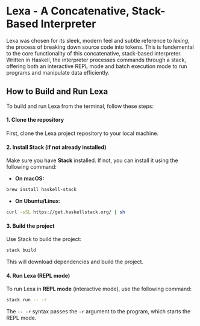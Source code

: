 # **Lexa** - A Concatenative, Stack-Based Interpreter

Lexa was chosen for its sleek, modern feel and subtle reference to _lexing_, the process of breaking down source code into tokens. This is fundemental to the core functionality of this concatenative, stack-based interpreter. Written in Haskell, the interpreter processes commands through a stack, offering both an interactive REPL mode and batch execution mode to run programs and manipulate data efficiently.

## **How to Build and Run Lexa**

To build and run Lexa from the terminal, follow these steps:

#### 1. **Clone the repository**

First, clone the Lexa project repository to your local machine.

#### 2. **Install Stack (if not already installed)**

Make sure you have **Stack** installed. If not, you can install it using the following command:

- **On macOS:**

```bash
brew install haskell-stack
```

- **On Ubuntu/Linux:**

```bash
curl -sSL https://get.haskellstack.org/ | sh
```

#### 3. **Build the project**

Use Stack to build the project:

```bash
stack build
```

This will download dependencies and build the project.

#### 4. **Run Lexa (REPL mode)**

To run Lexa in **REPL mode** (interactive mode), use the following command:

```bash
stack run -- -r
```

The `-- -r` syntax passes the `-r` argument to the program, which starts the REPL mode.
